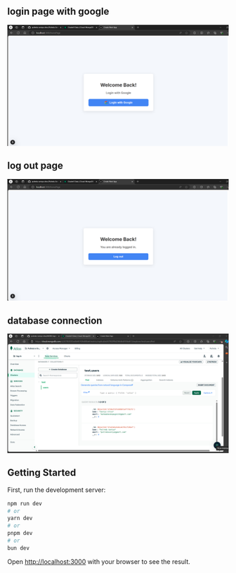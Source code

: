 ## login page with google
![Screenshot Description](images/logIn.png)

## log out page
![Screenshot Description](images/log-out.png)

## database connection 
![Screenshot Description](images/db.png)


## Getting Started





First, run the development server:

```bash
npm run dev
# or
yarn dev
# or
pnpm dev
# or
bun dev
```

Open [http://localhost:3000](http://localhost:3000) with your browser to see the result.




